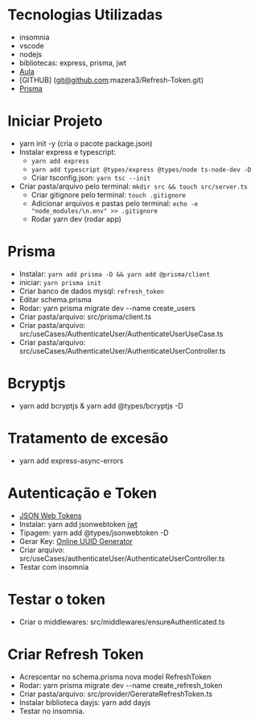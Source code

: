 # Tecnologias Utilizadas
- insomnia
- vscode
- nodejs
- bibliotecas: express, prisma, jwt
- [Aula](https://youtu.be/RaweREhpBX8)
- [GITHUB] (git@github.com:mazera3/Refresh-Token.git)
- [Prisma](https://www.prisma.io/)

# Iniciar Projeto
- yarn init -y (cria o pacote package.json)
- Instalar express e typescript:
  - `yarn add express`
  - `yarn add typescript @types/express @types/node ts-node-dev -D`
  - Criar tsconfig.json: `yarn tsc --init`
- Criar pasta/arquivo pelo terminal: `mkdir src && touch src/server.ts` 
  - Criar gitignore pelo terminal: `touch .gitignore`
  - Adicionar arquivos e pastas pelo terminal: `echo -e "node_modules/\n.env" >> .gitignore`
  - Rodar yarn dev (rodar app)

# Prisma
- Instalar: `yarn add prisma -D && yarn add @prisma/client`
- iniciar: `yarn prisma init`
- Criar banco de dados mysql: `refresh_token`
- Editar schema.prisma
- Rodar: yarn prisma migrate dev --name create_users
- Criar pasta/arquivo: src/prisma/client.ts
- Criar pasta/arquivo: src/useCases/AuthenticateUser/AuthenticateUserUseCase.ts
- Criar pasta/arquivo: src/useCases/AuthenticateUser/AuthenticateUserController.ts

# Bcryptjs
- yarn add bcryptjs & yarn add @types/bcryptjs -D

# Tratamento de excesão
- yarn add express-async-errors

# Autenticação e Token
- [JSON Web Tokens](https://jwt.io/)
- Instalar: yarn add jsonwebtoken [jwt](https://www.npmjs.com/package/jsonwebtoken)
- Tipagem: yarn add @types/jsonwebtoken -D
- Gerar Key: [Online UUID Generator](https://www.uuidgenerator.net/)
- Criar arquivo: src/useCases/authenticateUser/AuthenticateUserController.ts
- Testar com insomnia

# Testar o token
- Criar o middlewares: src/middlewares/ensureAuthenticated.ts

# Criar Refresh Token
- Acrescentar no schema.prisma nova model RefreshToken
- Rodar: yarn prisma migrate dev --name create_refresh_token
- Criar pasta/arquivo: src/provider/GererateRefreshToken.ts
- Instalar biblioteca dayjs: yarn add dayjs
- Testar no insomnia.